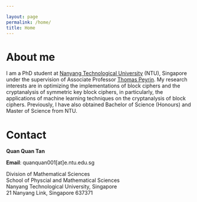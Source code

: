 ```yaml
---

layout: page
permalink: /home/
title: Home
---
```

# About me
I am a PhD student at [Nanyang Technological University](https://www.ntu.edu.sg/Pages/home.aspx) (NTU), Singapore under the supervision of Associate Professor [Thomas Peyrin](https://thomaspeyrin.github.io/web/). My research interests are in optimizing the implementations of block ciphers and the cryptanalysis of symmetric key block ciphers, in particularly, the applications of machine learning techniques on the cryptanalysis of block ciphers. Previously, I have also obtained Bachelor of Science (Honours) and Master of Science from NTU.

# Contact

**Quan Quan Tan**

**Email**: quanquan001[at]e.ntu.edu.sg

Division of Mathematical Sciences <br>
School of Physcial and Mathematical Sciences <br>
Nanyang Technological University, Singapore <br>
21 Nanyang Link, Singapore 637371 <br>


